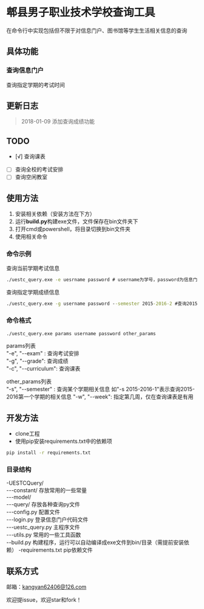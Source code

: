 # 郫县男子职业技术学校查询工具
在命令行中实现包括但不限于对信息门户、图书馆等学生生活相关信息的查询

## 具体功能
### 查询信息门户
查询指定学期的考试时间

## 更新日志
> 2018-01-09 添加查询成绩功能

## TODO
- [√] 查询课表
- [ ] 查询全校的考试安排
- [ ] 查询空闲教室

## 使用方法
1. 安装相关依赖（安装方法在下方）
2. 运行**build.py**构建exe文件，文件保存在bin文件夹下 
3. 打开cmd或powershell，将目录切换到bin文件夹
4. 使用相关命令

### 命令示例
查询当前学期考试信息
```cmd
./uestc_query.exe -e uesrname password # username为学号，password为信息门户密码 
```
查询指定学期成绩信息
```cmd
./uestc_query.exe -g username password --semester 2015-2016-2 #查询2015-2016年第二学期的成绩
```

### 命令格式
```cmd
./uestc_query.exe params username password other_params 
```
params列表  
"-e", "--exam" : 查询考试安排  
"-g", "--grade": 查询成绩  
"-c", "--curriculum": 查询课表

other_params列表  
"-s", "--semester" : 查询某个学期相关信息 如"-s 2015-2016-1"表示查询2015-2016第一个学期的相关信息
"-w", "--week": 指定第几周，仅在查询课表是有用
 
 ## 开发方法
 - clone工程
 - 使用pip安装requirements.txt中的依赖项
 ```cmd
 pip install -r requirements.txt
 ```
 
 ### 目录结构 
 \-UESTCQuery/  
 \-\-\-constant/        存放常用的一些常量  
 \-\-\-model/  
 \-\-\-query/           存放各种查询py文件    
 \-\-\-config.py        配置文件  
 \-\-\-login.py         登录信息门户代码文件  
 \-\-\-uestc_query.py   主程序文件  
 \-\-\-utils.py         常用的一些工具函数  
 \-\-build.py           构建程序，运行可以自动编译成exe文件到bin/目录（需提前安装依赖）
 \-requirements.txt     pip依赖文件
 
 ## 联系方式
 邮箱：kangyan62406@126.com
 
 欢迎提issue，欢迎star和fork！
